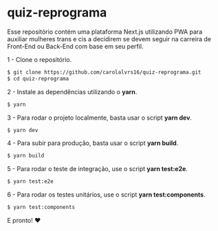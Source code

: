 # quiz-reprograma

Esse repositório contém uma plataforma Next.js utilizando PWA para auxiliar mulheres trans e cis a decidirem se devem seguir na carreira de Front-End ou Back-End com base em seu perfil.

1 - Clone o repositório.
```bash
$ git clone https://github.com/carolalvrs16/quiz-reprograma.git
$ cd quiz-reprograma
```

2 - Instale as dependências utilizando o **yarn**.
```bash
$ yarn
```

3 - Para rodar o projeto localmente, basta usar o script **yarn dev**.
```bash
$ yarn dev
```

4 - Para subir para produção, basta usar o script **yarn build**.
```bash
$ yarn build
```

5 - Para rodar o teste de integração, use o script **yarn test:e2e**.
```bash
$ yarn test:e2e
```

6 - Para rodar os testes unitários, use o script **yarn test:components**.
```bash
$ yarn test:components
```

E pronto! ❤️

